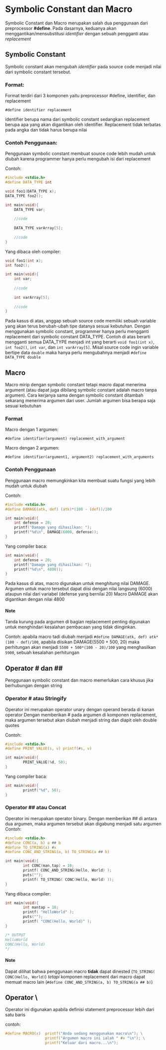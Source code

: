 # Symbolic Constant dan Macro 
Symbolic Constant dan Macro merupakan salah dua penggunaan dari preprocessor **#define**. Pada dasarnya, keduanya akan menggantikan/mensubstitusi _identifier_ dengan sebuah pengganti atau _replacement_

## Symbolic Constant
Symbolic constant akan mengubah _identifier_ pada source code menjadi nilai dari symbolic constant tersebut. 
### Format:
Format terdiri dari 3 komponen yaitu preprocessor #define, identifier, dan replacement
```
#define identifier replacement
```
identifier berupa nama dari symbolic constant sedangkan replacement berupa apa yang akan digantikan oleh identifier. Replacement tidak terbatas pada angka dan tidak harus berupa nilai

### Contoh Penggunaan:
Penggunaan symbolic constant membuat source code lebih mudah untuk diubah karena programmer hanya perlu mengubah isi dari replacement

Contoh: 
```c
#include <stdio.h>
#define DATA_TYPE int

void foo1(DATA_TYPE x);
DATA_TYPE foo2();

int main(void){
    DATA_TYPE var;
    
    //code
    
    DATA_TYPE varArray[5];
    
    //code    
}
```
Yang dibaca oleh compiler:
```c
void foo1(int x);
int foo2();

int main(void){
    int var;
    
    //code
    
    int varArray[5];
    
    //code    
}
```
Pada kasus di atas, anggap sebuah source code memiliki sebuah variable yang akan terus berubah-ubah tipe datanya sesuai kebutuhan. 
Dengan menggunakan symbolic constant, programmer hanya perlu mengganti replacement dari symbolic constant DATA_TYPE. 
Contoh di atas berarti mengganti semua DATA_TYPE menjadi int yang berarti ``void foo1(int x)``, ``int foo2()``, ``int var``, dan ``int varArray[5]``.
Misal source code ingin variable bertipe data ``double`` maka hanya perlu mengubahnya menjadi ``#define DATA_TYPE double`` 

## Macro
Macro mirip dengan symbolic constant tetapi macro dapat menerima argument (atau dapat juga dibilang symbolic constant adalah macro tanpa argumen). Cara kerjanya sama dengan
symbolic constant ditambah sekarang menerima argumen dari user. Jumlah argumen bisa berapa saja sesuai kebutuhan

### Format
Macro dengan 1 argumen:
```
#define identifier(argument) replacement_with_argument
```

Macro dengan 2 argumen:
```
#define identifier(argument1, argument2) replacement_with_arguments
```
### Contoh Penggunaan
Penggunaan macro memungkinkan kita membuat suatu fungsi yang lebih mudah untuk diubah

Contoh:
```c
#include <stdio.h>
#define DAMAGE(atk, def) (atk)*(100 - (def))/100

int main(void){
    int defense = 20;
    printf("Damage yang dihasilkan: ");
    printf("%d\n", DAMAGE(6000, defense));
}
```
Yang compiler baca:
```c
int main(void){
    int defense = 20;
    printf("Damage yang dihasilkan: ");
    printf("%d\n", 4800));
}
```
Pada kasus di atas, macro digunakan untuk menghitung nilai DAMAGE. 
Argumen untuk macro tersebut dapat diisi dengan nilai langsung (6000) ataupun nilai dari variabel (defense yang bernilai 20)
Macro DAMAGE akan digantikan dengan nilai 4800

#### Note
Tanda kurung pada argumen di bagian replacement penting digunakan untuk menghindari kesalahan pembacaan yang tidak diinginkan. 

Contoh: apabila macro tadi diubah menjadi ``#define DAMAGE(atk, def) atk*(100 - def)/100``, apabila diisikan DAMAGE(5500 + 500, 20) maka perhitungan akan menjadi
``5500 + 500*(100 - 20)/100`` yang menghasilkan ``5900``, sebuah kesalahan perhitungan

## Operator # dan \##
Penggunaan symbolic constant dan macro memerlukan cara khusus jika berhubungan dengan string
### Operator # atau Stringify
Operator ini merupakan operator unary dengan operand berada di kanan operator
Dengan memberikan # pada argumen di komponen replacement, maka argumen tersebut akan diubah menjadi string dan diapit oleh double quotes

Contoh:
```c
#include <stdio.h>
#define PRINT_VALUE(s, v) printf(#s, v)

int main(void){
        PRINT_VALUE(%d, 50);
}
```
Yang compiler baca:
```c
int main(void){
        printf("%d", 50);
}
```

### Operator \## atau Concat
Operator ini merupakan operator binary. Dengan memberikan ## di antara dua argumen, maka argumen tersebut akan digabung menjadi satu argumen 
Contoh:
```c
#include <stdio.h>
#define CONC(a, b) a ## b
#define TO_STRING(x) #x
#define CONC_AND_STRING(a, b) TO_STRING(a ## b)

int main(void){
        int CONC(man,tap) = 10;
        printf( CONC_AND_STRING(Hello, World) );
        puts("");
        printf( TO_STRING( CONC(Hello, World) ));
}
```
Yang dibaca compiler:
```c
int main(void){
        int mantap = 10;
        printf( "HelloWorld" );
        puts("");
        printf( "CONC(Hello, World)" );
}

/* OUTPUT
HelloWorld        
CONC(Hello, World)
*/
```
#### Note
Dapat dilihat bahwa penggunaan macro **tidak** dapat dinested (``TO_STRING( CONC(Hello, World)``) 
_tetapi_ komponen replacement dari macro dapat memuat macro lain (``#define CONC_AND_STRING(a, b) TO_STRING(a ## b)``)

## Operator \\
Operator ini digunakan apabila definisi statement preprocessor lebih dari satu baris

contoh:
```c
#define MACRO(x)  printf("Anda sedang menggunakan macro\n"); \
                  printf("Argumen macro ini ialah " #x "\n"); \
                  printf("Keluar dari macro...\n");
```
